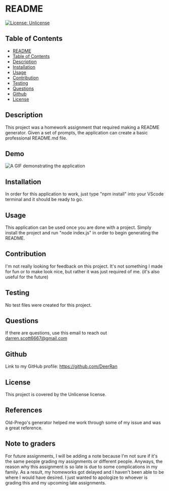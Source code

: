 
# README
[![License: Unlicense](https://img.shields.io/badge/license-N%2FA-green)](http://unlicense.org/)
## Table of Contents   
- [README](#datatitle)
- [Table of Contents](#table-of-contents)
- [Description](#description)
- [Installation](#installation)
- [Usage](#usage)
- [Contribution](#contribution)
- [Testing](#testing)
- [Questions](#questions)
- [Github](#github)
- [License](#license)
## Description  
This project was a homework assignment that required making a README generator. Given a set of prompts, the application can create a basic professional README.md file.  
## Demo
![A GIF demonstrating the application](demo.gif)
## Installation
In order for this application to work, just type "npm install" into your VScode terminal and it should be ready to go.
## Usage
This application can be used once you are done with a project. Simply install the project and run "node index.js" in order to begin generating the README.
## Contribution
I'm not really looking for feedback on this project. It's not something I made for fun or to make look nice, but rather it was just required of me. (it's also useful for the future)
## Testing
No test files were created for this project.
## Questions
If there are questions, use this email to reach out darren.scott6667@gmail.com
## Github
Link to my GitHub profile: https://github.com/DeerRan
## License
This project is covered by the Unlicense license.
## References
Old-Prego's generator helped me work through some of my issue and was a great reference.
## Note to graders 
For future assignments, I will be adding a note because I'm not sure if it's the same people grading my assignments or different people.
Anyways, the reason why this assignment is so late is due to some complications in my family. As a result, my homeworks got delayed and I haven't been able to be where I would have desired. I just wanted to apologize to whoever is grading this and my upcoming late assignments.

